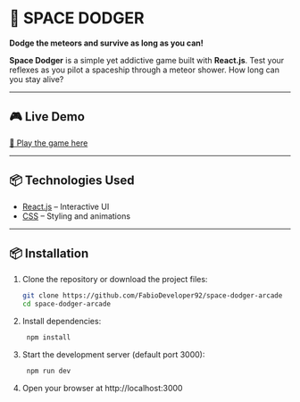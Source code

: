 # 🚀 SPACE DODGER

**Dodge the meteors and survive as long as you can!**

**Space Dodger** is a simple yet addictive game built with **React.js**. Test your reflexes as you pilot a spaceship through a meteor shower. How long can you stay alive?

---

## 🎮 Live Demo

[🔗 Play the game here](https://space-dodger-arcade.vercel.app/)

---

## 📦 Technologies Used

- [React.js](https://reactjs.org/) – Interactive UI
- [CSS](https://developer.mozilla.org/en-US/docs/Web/CSS) – Styling and animations

---

## 📦 Installation

1. Clone the repository or download the project files:  
   ```bash
   git clone https://github.com/FabioDeveloper92/space-dodger-arcade
   cd space-dodger-arcade
   ```
   
2. Install dependencies:
   ```bash 
    npm install 
    ```

3. Start the development server (default port 3000):
   ```bash
    npm run dev
   ```

4. Open your browser at http://localhost:3000
